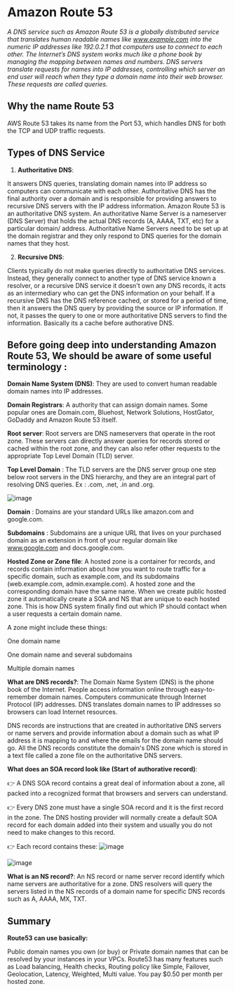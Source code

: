 # Amazon Route 53

*A DNS service such as Amazon Route 53 is a globally distributed service that translates human readable names like www.example.com into the numeric IP addresses like 192.0.2.1 that computers use to connect to each other. The Internet’s DNS system works much like a phone book by managing the mapping between names and numbers. DNS servers translate requests for names into IP addresses, controlling which server an end user will reach when they type a domain name into their web browser. These requests are called queries.*

## Why the name Route 53
AWS Route 53 takes its name from the Port 53, which handles DNS for both the TCP and UDP traffic requests.

## Types of DNS Service

1. **Authoritative DNS**: 

It answers DNS queries, translating domain names into IP address so computers can communicate with each other. 
Authoritative DNS has the final authority over a domain and is responsible for providing answers to recursive DNS servers with the IP address information. Amazon Route 53 is an authoritative DNS system.
An authoritative Name Server is a nameserver (DNS Server) that holds the actual DNS records (A, AAAA, TXT, etc) for a particular domain/ address. Authoritative Name Servers need to be set up at the domain registrar and they only respond to DNS queries for the domain names that they host.

2. **Recursive DNS**: 

Clients typically do not make queries directly to authoritative DNS services. Instead, they generally connect to another type of DNS service known a resolver, or a recursive DNS service
it doesn't own any DNS records, it acts as an intermediary who can get the DNS information on your behalf. If a recursive DNS has the DNS reference cached, or stored for a period of time, then it answers the DNS query by providing the source or IP information. If not, it passes the query to one or more authoritative DNS servers to find the information.
Basically its a cache before authorative DNS.


## Before going deep into understanding Amazon Route 53, We should be aware of some useful terminology :

**Domain Name System (DNS)**: They are used to convert human readable domain names into IP addresses.

**Domain Registrars**: A authority that can assign domain names. Some popular ones are Domain.com, Bluehost, Network Solutions, HostGator, GoDaddy and Amazon Route 53 itself.

**Root server**: Root servers are DNS nameservers that operate in the root zone. These servers can directly answer queries for records stored or cached within the root zone, and they can also refer other requests to the appropriate Top Level Domain (TLD) server.

**Top Level Domain** : The TLD servers are the DNS server group one step below root servers in the DNS hierarchy, and they are an integral part of resolving DNS queries. Ex : .com, .net, .in and .org.

![image](https://user-images.githubusercontent.com/33947539/153127625-ccbb3e02-6f0f-4257-af71-5170ac1f3f56.png)

**Domain** : Domains are your standard URLs like amazon.com and google.com.

**Subdomains** : Subdomains are a unique URL that lives on your purchased domain as an extension in front of your regular domain like www.google.com and docs.google.com.

**Hosted Zone or Zone file**: A hosted zone is a container for records, and records contain information about how you want to route traffic for a specific domain, such as example.com, and its subdomains (web.example.com, admin.example.com). A hosted zone and the corresponding domain have the same name. When we create public hosted zone it automatically create a SOA and NS that are unique to each hosted zone.
This is how DNS system finally find out which IP should contact when a user requests a certain domain name.

A zone might include these things:

One domain name

One domain name and several subdomains

Multiple domain names

**What are DNS records?**:
The Domain Name System (DNS) is the phone book of the Internet. People access information online through easy-to-remember domain names. Computers communicate through Internet Protocol (IP) addresses. DNS translates domain names to IP addresses so browsers can load Internet resources.

DNS records are instructions that are created in authoritative DNS servers or name servers and provide information about a domain such as what IP address it is mapping to and where the emails for the domain name should go. All the DNS records constitute the domain's DNS zone which is stored in a text file called a zone file on the authoritative DNS servers.

**What does an SOA record look like (Start of authorative record)**: 

👉 A DNS SOA record contains a great deal of information about a zone, all packed into a recognized format that browsers and servers can understand.

👉 Every DNS zone must have a single SOA record and it is the first record in the zone. The DNS hosting provider will normally create a default SOA record for each domain added into their system and usually you do not need to make changes to this record.


👉 Each record contains these:
![image](https://user-images.githubusercontent.com/33947539/153130279-b14c08a7-93c2-4e42-8c33-198a7aa4f021.png)

![image](https://user-images.githubusercontent.com/33947539/153130374-442c325c-06a0-4c7c-8961-000a0452e120.png)

**What is an NS record?**:
An NS record or name server record identify which name servers are authoritative for a zone. DNS resolvers will query the servers listed in the NS records of a domain name for specific DNS records such as A, AAAA, MX, TXT. 


## Summary 

**Route53 can use basically:**

Public domain names you own (or buy) or Private domain names that can be resolved by your instances in your VPCs.
Route53 has many features such as Load balancing, Health checks, Routing policy like Simple, Failover, Geolocation, Latency, Weighted, Multi value.
You pay $0.50 per month per hosted zone.
